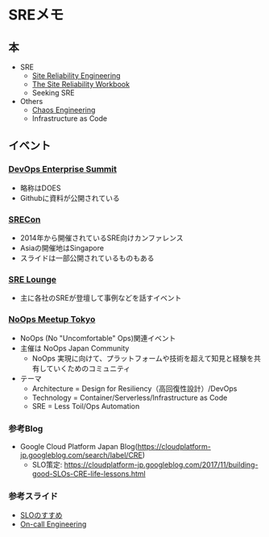 # SREメモ

## 本

- SRE
  - [Site Reliability Engineering](https://landing.google.com/sre/book.html)
  - [The Site Reliability Workbook](https://landing.google.com/sre/book.html)
  - Seeking SRE
- Others
  - [Chaos Engineering](https://www.oreilly.com/ideas/chaos-engineering)
  - Infrastructure as Code

## イベント

### [DevOps Enterprise Summit](https://github.com/devopsenterprise)

- 略称はDOES
- Githubに資料が公開されている

### [SRECon](https://www.usenix.org/srecon)

- 2014年から開催されているSRE向けカンファレンス
- Asiaの開催地はSingapore
- スライドは一部公開されているものもある

### [SRE Lounge](https://sre-lounge.connpass.com/)

- 主に各社のSREが登壇して事例などを話すイベント

### [NoOps Meetup Tokyo](https://noops.connpass.com/)

- NoOps (No "Uncomfortable" Ops)関連イベント
- 主催は NoOps Japan Community 
  - NoOps 実現に向けて、プラットフォームや技術を超えて知見と経験を共有していくためのコミュニティ
- テーマ
  - Architecture = Design for Resiliency（高回復性設計）/DevOps
  - Technology = Container/Serverless/Infrastructure as Code
  - SRE = Less Toil/Ops Automation

### 参考Blog

- Google Cloud Platform Japan Blog(https://cloudplatform-jp.googleblog.com/search/label/CRE)
  - SLO策定: https://cloudplatform-jp.googleblog.com/2017/11/building-good-SLOs-CRE-life-lessons.html

### 参考スライド

- [SLOのすすめ](https://www.slideshare.net/SawadaTakeo/slo-80136577)
- [On-call Engineering](https://speakerdeck.com/cubicdaiya/on-call-engineering)
